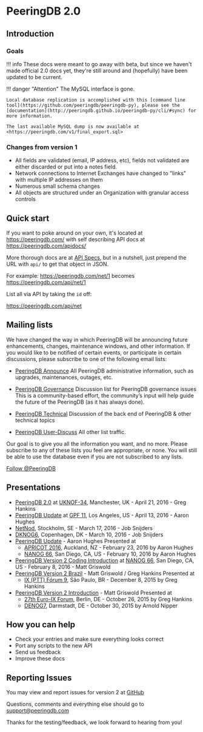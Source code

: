 
# PeeringDB 2.0

## Introduction

### Goals
!!! info
    These docs were meant to go away with beta, but since we haven't made official 2.0 docs yet, they're still around and (hopefully) have been updated to be current.

!!! danger "Attention"
    The MySQL interface is gone.

    Local database replication is accomplished with this [command line tool](https://github.com/peeringdb/peeringdb-py), please see the [documentation](http://peeringdb.github.io/peeringdb-py/cli/#sync) for more information.

    The last available MySQL dump is now available at <https://peeringdb.com/v1/final_export.sql>

### Changes from version 1

- All fields are validated (email, IP address, etc), fields not validated are either discarded or put into a notes field.
- Network connections to Internet Exchanges have changed to "links" with multiple IP addresses on them
- Numerous small schema changes
- All objects are structured under an Organization with granular access controls

## Quick start

If you want to poke around on your own, it's located at <https://peeringdb.com/> with self describing API docs at <https://peeringdb.com/apidocs/>

More thorough docs are at [API Specs](api_specs.md), but in a nutshell, just prepend the URL with `api/` to get that object in JSON.

For example:
<https://peeringdb.com/net/1>
becomes
<https://peeringdb.com/api/net/1>

List all via API by taking the `id` off:

<https://peeringdb.com/api/net>

## Mailing lists

We have changed the way in which PeeringDB will be announcing future enhancements, changes, maintenance windows, and other information. If you would like to be notified of certain events, or participate in certain discussions, please subscribe to one of the following email lists:

* [PeeringDB Announce](http://lists.peeringdb.com/cgi-bin/mailman/listinfo/pdb-announce)
    All PeeringDB administrative information, such as upgrades,
    maintenances, outages, etc.

* [PeeringDB Governance](http://lists.peeringdb.com/cgi-bin/mailman/listinfo/pdb-gov)
    Discussion list for PeeringDB governance issues This is a
    community-based effort, the community’s input will help guide the
    future of the PeeringDB (as it has always done).

* [PeeringDB Technical](http://lists.peeringdb.com/cgi-bin/mailman/listinfo/pdb-tech)
    Discussion of the back end of PeeringDB & other technical topics

* [PeeringDB User-Discuss](http://lists.peeringdb.com/cgi-bin/mailman/listinfo/user-discuss)
    All other list traffic.

Our goal is to give you all the information you want, and no more.  Please subscribe to any of these lists you feel are appropriate, or none. You will still be able to use the database even if you are not subscribed to any lists.

<div id="fb-root"></div>
<script>(function(d, s, id) {
  var js, fjs = d.getElementsByTagName(s)[0];
  if (d.getElementById(id)) return;
  js = d.createElement(s); js.id = id;
  js.src = "//connect.facebook.net/en_US/sdk.js#xfbml=1&version=v2.5";
  fjs.parentNode.insertBefore(js, fjs);
}(document, 'script', 'facebook-jssdk'));</script>

<p>
<div class="fb-like" data-href="https://www.facebook.com/peeringdb" data-layout="button_count" data-action="like" data-show-faces="true" data-share="true"></div>
</p>

<p>
<a href="https://twitter.com/PeeringDB" class="twitter-follow-button" data-show-count="false">Follow @PeeringDB</a>
<script>!function(d,s,id){var js,fjs=d.getElementsByTagName(s)[0],p=/^http:/.test(d.location)?'http':'https';if(!d.getElementById(id)){js=d.createElement(s);js.id=id;js.src=p+'://platform.twitter.com/widgets.js';fjs.parentNode.insertBefore(js,fjs);}}(document, 'script', 'twitter-wjs');</script>
</p>


## Presentations

- [PeeringDB 2.0](presentation/2016-04-21_PeeringDB_UKNOF-34.pdf) at [UKNOF-34](https://indico.uknof.org.uk/conferenceDisplay.py?confId=36), Manchester, UK - April 21, 2016 - Greg Hankins
- [PeeringDB Update](presentation/2016-04-13_PeeringTrack-PDB-Update-GPF11.pdf) at [GPF 11](https://www.peeringforum.com/), Los Angeles, US - April 13, 2016 - Aaron Hughes
- [NetNod](http://www.netnod.se/netnod-spring-meeting-2016), Stockholm, SE - March 17, 2016 - Job Snijders
- [DKNOG6](http://www.dknog.dk/events/dknog6/), Copenhagen, DK - March 10, 2016 - Job Snijders
- [PeeringDB Update](presentation/PeeringTrack-PDB-Update-20160205.pdf) - Aaron Hughes
  Presented at
    - [APRICOT 2016](https://2016.apricot.net/), Auckland, NZ - February 23, 2016 by Aaron Hughes
    - [NANOG 66](http://nanog.org/meetings/nanog66/home), San Diego, CA, US - February 10, 2016 by Aaron Hughes
- [PeeringDB Version 2 Coding Introduction](presentation/PeeringDB_Version_2-Coding_Introduction.pdf) at [NANOG 66](http://nanog.org/meetings/nanog66/home), San Diego, CA, US - February 8, 2016 - Matt Griswold
- [PeeringDB Version 2 Brazil](presentation/PeeringDB_Version_2-Brazil.pdf) - Matt Griswold / Greg Hankins
  Presented at
    - [IX (PTT) Fórum 9](http://ix.br/pttforum/9/index-en.html), São Paulo, BR - December 8, 2015 by Greg Hankins
- [PeeringDB Version 2 Introduction](presentation/PeeringDB_Version_2-Introduction.pdf) - Matt Griswold
  Presented at
    - [27th Euro-IX Forum](https://www.euro-ix.net/news-and-events/euro-ix-forum/), Berlin, DE - October 26, 2015 by Greg Hankins
    - [DENOG7](http://www.denog.de/meetings/denog7/?lang=en), Darmstadt, DE - October 30, 2015 by Arnold Nipper 


## How you can help

- Check your entries and make sure everything looks correct
- Port any scripts to the new API
- Send us feedback
- Improve these docs

## Reporting Issues

You may view and report issues for version 2 at [GitHub](https://github.com/peeringdb/1to2/issues)

Questions, comments and everything else should go to support@peeringdb.com

Thanks for the testing/feedback, we look forward to hearing from you!

